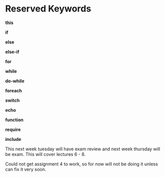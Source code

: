 # Reserved Keywords

**this**

**if**

**else**

**else-if**

**for**

**while**

**do-while**

**foreach**

**switch**

**echo**

**function**

**require**

**include**





This next week tuesday will have exam review and next week thursday will be exam. This will cover lectures 6 - 8.



Could not get assignment 4 to work, so for now will not be doing it unless can fix it very soon.